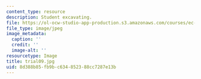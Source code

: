 ```yaml
---
content_type: resource
description: Student excavating.
file: https://ol-ocw-studio-app-production.s3.amazonaws.com/courses/ec-s06-design-for-demining-spring-2007/8d388b85fb9bc634852388cc7287e13b_trial09.jpg
file_type: image/jpeg
image_metadata:
  caption: ''
  credit: ''
  image-alt: ''
resourcetype: Image
title: trial09.jpg
uid: 8d388b85-fb9b-c634-8523-88cc7287e13b
---
```

